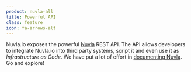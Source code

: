 ```yaml
---
product: nuvla-all
title: Powerful API
class: feature
icon: fa-arrows-alt
---
```


Nuvla.io exposes the powerful [Nuvla](/products-and-services/nuvla/overview) REST API.  The API allows developers to integrate Nuvla.io into third party systems, script it and even use it as *Infrastructure as Code*.  We have put a lot of effort in [documenting Nuvla](https://docs.nuvla.io). Go and explore!
